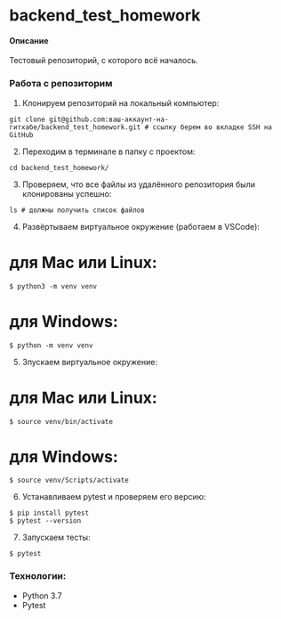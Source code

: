 # backend_test_homework

#### Описание
Тестовый репозиторий, с которого всё началось.

### Работа с репозиторим
1. Клонируем репозиторий на локальный компьютер:
```
git clone git@github.com:ваш-аккаунт-на-гитхабе/backend_test_homework.git # ссылку берем во вкладке SSH на GitHub
```
2. Переходим в терминале в папку с проектом:
```
cd backend_test_homework/
```
3. Проверяем, что все файлы из удалённого репозитория были клонированы успешно:
```
ls # должны получить список файлов
```
4. Развёртываем виртуальное окружение (работаем в VSCode):
  # для Mac или Linux:
  ```
  $ python3 -m venv venv
  ```
  # для Windows:
  ```
  $ python -m venv venv
  ```
5. Зпускаем виртуальное окружение:
  # для Mac или Linux:
  ```
  $ source venv/bin/activate
  ```
  # для Windows:
  ```
  $ source venv/Scripts/activate
  ```
6. Устанавливаем pytest и проверяем его версию:
```
$ pip install pytest
$ pytest --version
```
7. Запускаем тесты:
```
$ pytest
```

### Технологии:
* Python 3.7
* Pytest
